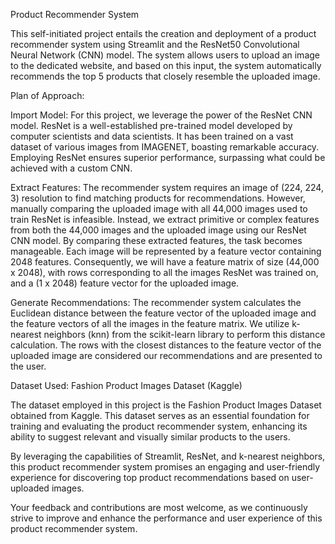 Product Recommender System

This self-initiated project entails the creation and deployment of a product recommender system using Streamlit and the ResNet50 Convolutional Neural Network (CNN) model. The system allows users to upload an image to the dedicated website, and based on this input, the system automatically recommends the top 5 products that closely resemble the uploaded image.

Plan of Approach:

Import Model: For this project, we leverage the power of the ResNet CNN model. ResNet is a well-established pre-trained model developed by computer scientists and data scientists. It has been trained on a vast dataset of various images from IMAGENET, boasting remarkable accuracy. Employing ResNet ensures superior performance, surpassing what could be achieved with a custom CNN.

Extract Features: The recommender system requires an image of (224, 224, 3) resolution to find matching products for recommendations. However, manually comparing the uploaded image with all 44,000 images used to train ResNet is infeasible. Instead, we extract primitive or complex features from both the 44,000 images and the uploaded image using our ResNet CNN model. By comparing these extracted features, the task becomes manageable. Each image will be represented by a feature vector containing 2048 features. Consequently, we will have a feature matrix of size (44,000 x 2048), with rows corresponding to all the images ResNet was trained on, and a (1 x 2048) feature vector for the uploaded image.

Generate Recommendations: The recommender system calculates the Euclidean distance between the feature vector of the uploaded image and the feature vectors of all the images in the feature matrix. We utilize k-nearest neighbors (knn) from the scikit-learn library to perform this distance calculation. The rows with the closest distances to the feature vector of the uploaded image are considered our recommendations and are presented to the user.

Dataset Used: Fashion Product Images Dataset (Kaggle)

The dataset employed in this project is the Fashion Product Images Dataset obtained from Kaggle. This dataset serves as an essential foundation for training and evaluating the product recommender system, enhancing its ability to suggest relevant and visually similar products to the users.

By leveraging the capabilities of Streamlit, ResNet, and k-nearest neighbors, this product recommender system promises an engaging and user-friendly experience for discovering top product recommendations based on user-uploaded images.

Your feedback and contributions are most welcome, as we continuously strive to improve and enhance the performance and user experience of this product recommender system.
